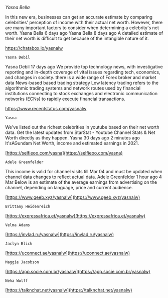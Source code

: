 *Yasna Bella*

In this new era, businesses can get an accurate estimate by comparing celebrities' perception of income with their actual net worth.
However, there are many important factors to consider when determining a celebrity's net worth.
Yasna Bella 6 days ago Yasna Bella 8 days ago A detailed estimate of their net worth is difficult to get because of the intangible nature of it.

[https://chatabox.io/yasnalw ](https://chatabox.io/yasnalw )

`Yasna Debil`

Yasna Debil 17 days ago We provide top technology news, with investigative reporting and in-depth coverage of vital issues regarding tech, economics, and changes in society.
there is a wide range of Forex broker and market data News-based based trading strategy Low latency trading refers to the algorithmic trading systems and network routes used by financial institutions connecting to stock exchanges and electronic communication networks (ECNs) to rapidly execute financial transactions.

[https://www.recentstatus.com/yasnalw ](https://www.recentstatus.com/yasnalw )

`Yasna`

We've listed out the richest celebrities in youtube based on their net worth data.
Get the latest updates from StarStat - Youtube Channel Stats & Net Worth directly as they happen.
Yasna 30 days ago 2 minutes ago It'sAGundam Net Worth, income and estimated earnings in 2021.

[https://selfieoo.com/yasna](https://selfieoo.com/yasna)

`Adele Greenfelder`

This income is valid for channel visits till Mar 04 and must be updated when channel data changes to reflect actual data.
Adele Greenfelder 1 hour ago 4 Mar Below is an estimate of the average earnings from advertising on the channel, depending on language, price and current audience.

[https://www.geeb.xyz/yasnalw](https://www.geeb.xyz/yasnalw)

`Brittany Heidenreich`



[https://expressafrica.et/yasnalw](https://expressafrica.et/yasnalw)

`Velma Adams`



[https://invlad.ru/yasnalw](https://invlad.ru/yasnalw)

`Jaclyn Blick`



[https://uconnect.ae/yasnalw](https://uconnect.ae/yasnalw)

`Maggie Jacobson`



[https://app.socie.com.br/yasnalw](https://app.socie.com.br/yasnalw)

`Neha Wolff`



[https://talknchat.net/yasnalw](https://talknchat.net/yasnalw)

